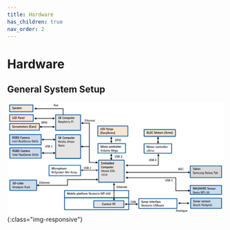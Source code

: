 ```yaml
---
title: Hardware
has_children: true
nav_order: 2
---
```


# Hardware

## General System Setup
![component_overview](/images/components_overview.png){:class="img-responsive"}
